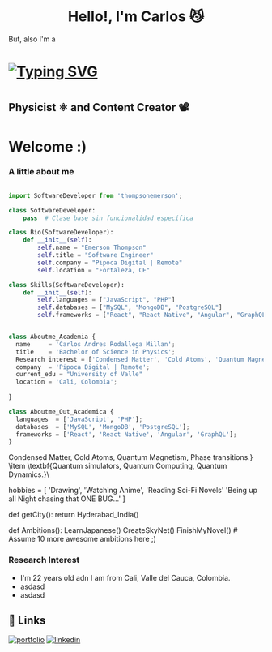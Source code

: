 <h1 align="center"><b> Hello!, I'm Carlos   😼</b></h1>
<!--  --> But, also I'm a

<h1>
<a href="https://git.io/typing-svg"><img src="https://readme-typing-svg.demolab.com?font=Times+New+Roman&pause=1000&color=F3F7EA&center=true&vCenter=true&width=435&lines=Physics+Student;Self-taught;Active+Learner%2FResearcher;Love+to+solve+problems" alt="Typing SVG" /></a>
<br>

<h1> 
<h2>Physicist ⚛️ and Content Creator 📽</h2>

# Welcome :)


### A little about me
```python

import SoftwareDeveloper from 'thompsonemerson';

class SoftwareDeveloper:
    pass  # Clase base sin funcionalidad específica

class Bio(SoftwareDeveloper):
    def __init__(self):
        self.name = "Emerson Thompson"
        self.title = "Software Engineer"
        self.company = "Pipoca Digital | Remote"
        self.location = "Fortaleza, CE"

class Skills(SoftwareDeveloper):
    def __init__(self):
        self.languages = ["JavaScript", "PHP"]
        self.databases = ["MySQL", "MongoDB", "PostgreSQL"]
        self.frameworks = ["React", "React Native", "Angular", "GraphQL"]


class Aboutme_Academia {
  name     = 'Carlos Andres Rodallega Millan';
  title    = 'Bachelor of Science in Physics';
  Research interest = ['Condensed Matter', 'Cold Atoms', 'Quantum Magnetism', 'Phase transitions'];
  company  = 'Pipoca Digital | Remote';
  current_edu = "University of Valle"
  location = 'Cali, Colombia';
  
}

class Aboutme_Out_Academica {
  languages  = ['JavaScript', 'PHP'];
  databases  = ['MySQL', 'MongoDB', 'PostgreSQL'];
  frameworks = ['React', 'React Native', 'Angular', 'GraphQL'];
}
```


Condensed Matter, Cold Atoms, Quantum Magnetism, Phase transitions.}
    \item \textbf{Quantum simulators, Quantum Computing, Quantum Dynamics.}\



 hobbies = [
   			'Drawing',
   			'Watching Anime',
   			'Reading Sci-Fi Novels'
   			'Being up all Night chasing that ONE BUG...'
   		]
   
   def getCity():
   	return Hyderabad_India()
   
   def Ambitions():
   	LearnJapanese()
   	CreateSkyNet()
   	FinishMyNovel()
   	# Assume 10 more awesome ambitions here  ;)







### Research Interest
  - I'm 22 years old adn I am from Cali, Valle del Cauca, Colombia.
  - asdasd
  - asdasd


## 🔗 Links
[![portfolio](https://img.shields.io/badge/email-me)](rodallega.carlos@correounivalle.edu.co)
[![linkedin](https://img.shields.io/badge/linkedin-0A66C2?style=for-the-badge&logo=linkedin&logoColor=white)](https://www.linkedin.com/in/carlosrodallega/)
